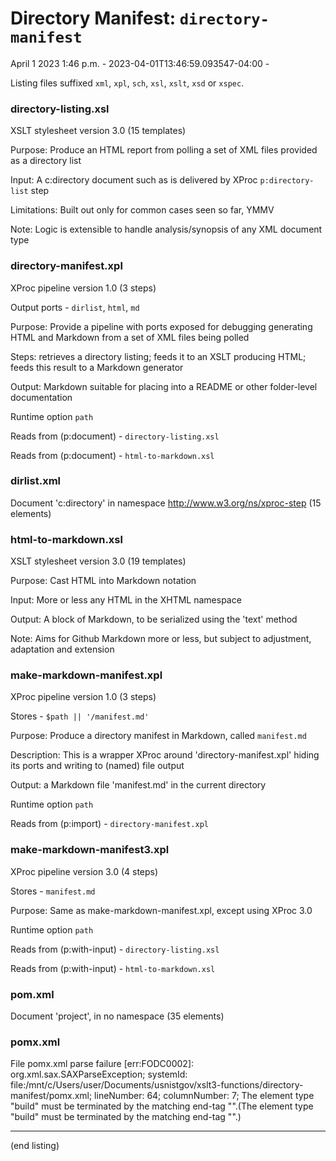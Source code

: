 

# Directory Manifest: `directory-manifest`

April 1 2023 1:46 p.m. - 2023-04-01T13:46:59.093547-04:00 -

Listing files suffixed `xml`, `xpl`, `sch`, `xsl`, `xslt`, `xsd` or `xspec`.

### directory-listing.xsl

XSLT stylesheet version 3.0 (15 templates)

Purpose: Produce an HTML report from polling a set of XML files provided as a directory list

Input: A c:directory document such as is delivered by XProc `p:directory-list` step

Limitations: Built out only for common cases seen so far, YMMV

Note: Logic is extensible to handle analysis/synopsis of any XML document type

### directory-manifest.xpl

XProc pipeline version 1.0 (3 steps)

Output ports - `dirlist`, `html`, `md`

Purpose: Provide a pipeline with ports exposed for debugging generating HTML and Markdown from a set of XML files being polled

Steps: retrieves a directory listing; feeds it to an XSLT producing HTML; feeds this result to a Markdown generator

Output: Markdown suitable for placing into a README or other folder-level documentation

Runtime option `path` 

Reads from (p:document) - `directory-listing.xsl`

Reads from (p:document) - `html-to-markdown.xsl`

### dirlist.xml

Document 'c:directory' in namespace http://www.w3.org/ns/xproc-step (15 elements)

### html-to-markdown.xsl

XSLT stylesheet version 3.0 (19 templates)

Purpose: Cast HTML into Markdown notation

Input: More or less any HTML in the XHTML namespace

Output: A block of Markdown, to be serialized using the 'text' method

Note: Aims for Github Markdown more or less, but subject to adjustment, adaptation and extension

### make-markdown-manifest.xpl

XProc pipeline version 1.0 (3 steps)

Stores - `$path || '/manifest.md'`

Purpose: Produce a directory manifest in Markdown, called `manifest.md`

Description: This is a wrapper XProc around 'directory-manifest.xpl' hiding its ports and writing to (named) file output

Output: a Markdown file 'manifest.md' in the current directory

Runtime option `path` 

Reads from (p:import) - `directory-manifest.xpl`

### make-markdown-manifest3.xpl

XProc pipeline version 3.0 (4 steps)

Stores - `manifest.md`

Purpose: Same as make-markdown-manifest.xpl, except using XProc 3.0

Runtime option `path` 

Reads from (p:with-input) - `directory-listing.xsl`

Reads from (p:with-input) - `html-to-markdown.xsl`

### pom.xml

Document 'project', in no namespace (35 elements)

### pomx.xml

File pomx.xml parse failure [err:FODC0002]: org.xml.sax.SAXParseException; systemId: file:/mnt/c/Users/user/Documents/usnistgov/xslt3-functions/directory-manifest/pomx.xml; lineNumber: 64; columnNumber: 7; The element type "build" must be terminated by the matching end-tag "</build>".(The element type "build" must be terminated by the matching end-tag "</build>".)

-----


(end listing)